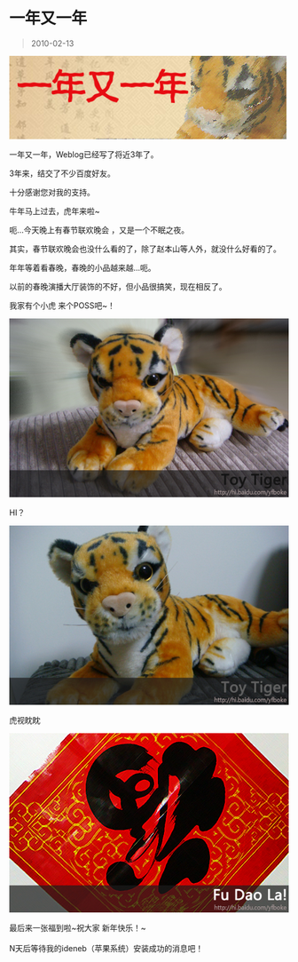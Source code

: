 # 一年又一年 

> 2010-02-13

<div class="pcs-article-content_ptkaiapt4bxy_baiduscarticle" id="detailArticleContent_ptkaiapt4bxy_baiduscarticle">
 <p>
 </p>
 <p>
  <img class="blogimg" small="0" src="images/ca3fa6bc4063b0a47d1ac261bc7a464f.jpg"/>
  <br/>
 </p>
 <p>
  一年又一年，Weblog已经写了将近3年了。
 </p>
 <p>
  3年来，结交了不少百度好友。
 </p>
 <p>
  十分感谢您对我的支持。
 </p>
 <p>
  牛年马上过去，虎年来啦~
 </p>
 <p>
  呃...今天晚上有春节联欢晚会 ，又是一个不眠之夜。
 </p>
 <p>
  其实，春节联欢晚会也没什么看的了，除了赵本山等人外，就没什么好看的了。
 </p>
 <p>
  年年等着看春晚，春晚的小品越来越...呃。
 </p>
 <p>
  以前的春晚演播大厅装饰的不好，但小品很搞笑，现在相反了。
 </p>
 <p>
  我家有个小虎 来个POSS吧~！
 </p>
 <p>
  <img class="blogimg" small="0" src="images/21c7902de0c5f6f52617e6ac7a2f4104.jpg"/>
 </p>
 <p>
  HI？
 </p>
 <p>
  <img class="blogimg" small="0" src="images/4830daa4cd75434bd175e788b3c857ab.jpg"/>
 </p>
 <p>
  虎视眈眈
 </p>
 <p>
  <img class="blogimg" small="0" src="images/3ad96485186316688c30bc959a384d7b.jpg"/>
 </p>
 <p>
  最后来一张福到啦~祝大家 新年快乐！~
  <br/>
  <br/>
  N天后等待我的ideneb（苹果系统）安装成功的消息吧！
 </p>
</div>


